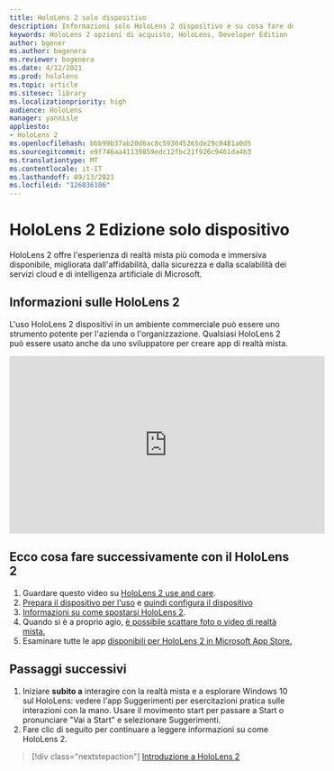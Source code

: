 ```yaml
---
title: HoloLens 2 solo dispositivo
description: Informazioni solo HoloLens 2 dispositivo e su cosa fare dopo averrne uno personalizzato.
keywords: HoloLens 2 opzioni di acquisto, HoloLens, Developer Edition
author: bgener
ms.author: bogenera
ms.reviewer: bogenera
ms.date: 4/12/2021
ms.prod: hololens
ms.topic: article
ms.sitesec: library
ms.localizationpriority: high
audience: HoloLens
manager: yannisle
appliesto:
- HoloLens 2
ms.openlocfilehash: bbb99b37ab20d6ac8c593045265de29c0481a0d5
ms.sourcegitcommit: e9f746aa41139859edc12fbc21f926c9461da4b3
ms.translationtype: MT
ms.contentlocale: it-IT
ms.lasthandoff: 09/13/2021
ms.locfileid: "126036106"
---
```

# <a name="hololens-2-device-only-edition"></a>HoloLens 2 Edizione solo dispositivo

HoloLens 2 offre l'esperienza di realtà mista più comoda e immersiva disponibile, migliorata dall'affidabilità, dalla sicurezza e dalla scalabilità dei servizi cloud e di intelligenza artificiale di Microsoft.

## <a name="learn-about-hololens-2"></a>Informazioni sulle HoloLens 2
L'uso HoloLens 2 dispositivi in un ambiente commerciale può essere uno strumento potente per l'azienda o l'organizzazione. Qualsiasi HoloLens 2 può essere usato anche da uno sviluppatore per creare app di realtà mista.

<iframe width="560" height="315" src="https://www.youtube.com/embed/XwOnHqiNAeU" frameborder="0" allow="accelerometer; autoplay; clipboard-write; encrypted-media; gyroscope; picture-in-picture" allowfullscreen></iframe>

## <a name="heres-what-to-do-next-with-the-hololens-2"></a>Ecco cosa fare successivamente con il HoloLens 2

1. Guardare questo video su [HoloLens 2 use and care](/hololens/hololens2-maintenance##HoloLens-2-Use-and-Care).
1. [Prepara il dispositivo per l'uso](/hololens/hololens2-setup) e [quindi configura il dispositivo](/hololens/hololens2-start)
1. [Informazioni su come spostarsi HoloLens 2](/hololens/holographic-home).
1. Quando si è a proprio agio, [è possibile scattare foto o video di realtà mista.](/hololens/holographic-photos-and-videos)
1. Esaminare tutte le app [disponibili per HoloLens 2 in Microsoft App Store.](/hololens/holographic-store-apps)

## <a name="next-steps"></a>Passaggi successivi

1. Iniziare **subito a** interagire con la realtà mista e a esplorare Windows 10 sul HoloLens: vedere l'app Suggerimenti per esercitazioni pratica sulle interazioni con la mano. Usare il movimento start per passare a Start o pronunciare "Vai a Start" e selezionare Suggerimenti.
1. Fare clic di seguito per continuare a leggere informazioni su come HoloLens 2.

> [!div class="nextstepaction"]
> [Introduzione a HoloLens 2](hololens2-basic-usage.md)